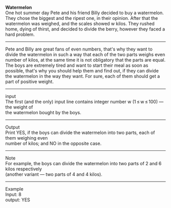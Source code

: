 **Watermelon**
<br />
One hot summer day Pete and his friend Billy decided to buy a watermelon. 
They chose the biggest and the ripest one, in their opinion. After that the 
watermelon was weighed, and the scales showed w kilos. They rushed home, 
dying of thirst, and decided to divide the berry, however they faced a hard problem.
<br />
<hr>
Pete and Billy are great fans of even numbers, that's why they want to divide the 
watermelon in such a way that each of the two parts weighs even number of kilos, 
at the same time it is not obligatory that the parts are equal. The boys are extremely 
tired and want to start their meal as soon as possible, that's why you should help 
them and find out, if they can divide the watermelon in the way they want. 
For sure, each of them should get a part of positive weight.
<hr>
input <br />
The first (and the only) input line contains integer number w (1 ≤ w ≤ 100) — the weight of<br />
the watermelon bought by the boys.
<hr>
Output <br />
Print YES, if the boys can divide the watermelon into two parts, each of them weighing even <br /> number of kilos; and NO in the opposite case.
<hr>
Note <br />
For example, the boys can divide the watermelon into two parts of 2 and 6 kilos respectively <br />
(another variant — two parts of 4 and 4 kilos).
<hr>

Example <br />
Input: 8 <br />
output: YES <br />

